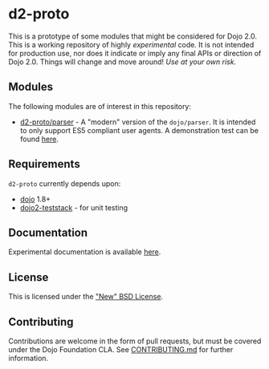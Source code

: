 # d2-proto

This is a prototype of some modules that might be considered for Dojo 2.0.  This is a working repository of highly
*experimental* code.  It is not intended for production use, nor does it indicate or imply any final APIs or direction
of Dojo 2.0.  Things will change and move around!  *Use at your own risk.*

## Modules

The following modules are of interest in this repository:

* [d2-proto/parser](parser.js) - A "modern" version of the ``dojo/parser``.  It is intended to only support ES5
  compliant user agents.  A demonstration test can be found [here](test/parser.html).

## Requirements

``d2-proto`` currently depends upon:

* [dojo](/dojo/dojo) 1.8+
* [dojo2-teststack](/csnover/dojo2-teststack) - for unit testing

## Documentation

Experimental documentation is available [here](docs/index.md).

## License

This is licensed under the ["New" BSD License](LICENSE).

## Contributing

Contributions are welcome in the form of pull requests, but must be covered under the Dojo Foundation CLA.  See
[CONTRIBUTING.md](CONTRIBUTING.md) for further information.
